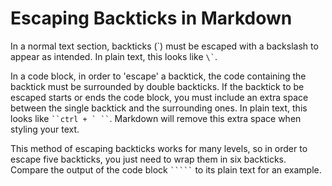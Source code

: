 Escaping Backticks in Markdown
==============================

In a normal text section, backticks (\`) must be escaped with a backslash to appear as intended. In plain text, this looks like `` \` ``.

In a code block, in order to 'escape' a backtick, the code containing the backtick must be surrounded by double backticks. If the backtick to be escaped starts or ends the code block, you must include an extra space between the single backtick and the surrounding ones. In plain text, this looks like ``` ``ctrl + ` `` ```.  Markdown will remove this extra space when styling your text. 

This method of escaping backticks works for many levels, so in order to escape five backticks, you just need to wrap them in six backticks. Compare the output of the code block `````` ````` `````` to its plain text for an example.

